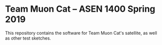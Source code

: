 # Team Muon Cat – ASEN 1400 Spring 2019
This repository contains the software for Team Muon Cat's satellite, as well as other test sketches.
